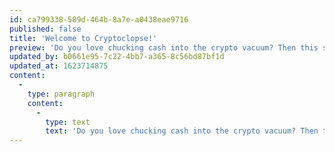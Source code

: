 ```yaml
---
id: ca799338-589d-464b-8a7e-a0438eae9716
published: false
title: 'Welcome to Cryptoclopse!'
preview: 'Do you love chucking cash into the crypto vacuum? Then this site is for you! Read on to find out why you are welcome in our community!'
updated_by: b0661e95-7c22-4bb7-a365-8c56bd87bf1d
updated_at: 1623714875
content:
  -
    type: paragraph
    content:
      -
        type: text
        text: 'Do you love chucking cash into the crypto vacuum? Then this site is for you! Read on to find out why you are welcome in our community!'
---
```

